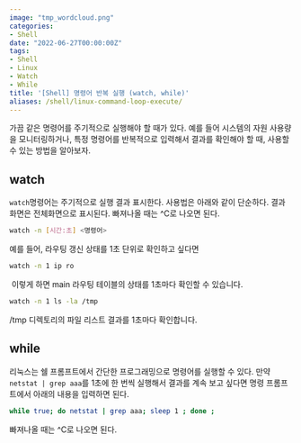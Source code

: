 ```yaml
---
image: "tmp_wordcloud.png"
categories:
- Shell
date: "2022-06-27T00:00:00Z"
tags:
- Shell
- Linux
- Watch
- While
title: '[Shell] 명령어 반복 실행 (watch, while)'
aliases: /shell/linux-command-loop-execute/
---
```


가끔 같은 명령어를 주기적으로 실행해야 할 때가 있다. 예를 들어 시스템의 자원 사용량을 모니터링하거나, 특정 명령어를 반복적으로 입력해서 결과를 확인해야 할 때, 사용할 수 있는 방법을 알아보자.

## watch


```watch```명령어는 주기적으로 실행 결과 표시한다. 사용법은 아래와 같이 단순하다. 결과 화면은 전체화면으로 표시된다. 빠져나올 때는 ^C로 나오면 된다.
 
```bash
watch -n [시간:초] <명령어>
```
 
예를 들어, 라우팅 갱신 상태를 1초 단위로 확인하고 싶다면

```bash
watch -n 1 ip ro
```
​
 이렇게 하면 main 라우팅 테이블의 상태를 1초마다 확인할 수 있습니다.

```bash
watch -n 1 ls -la /tmp
```

 /tmp 디렉토리의 파일 리스트 결과를 1초마다 확인합니다.
​
## while

리눅스는 쉘 프롬프트에서 간단한 프로그래밍으로 명령어를 실행할 수 있다. 만약 ```netstat | grep aaa```를 1초에 한 번씩 실행해서 결과를 계속 보고 싶다면 명령 프롬프트에서 아래의 내용을 입력하면 된다.

```bash
while true; do netstat | grep aaa; sleep 1 ; done ;
```

빠져나올 때는 ^C로 나오면 된다.
 